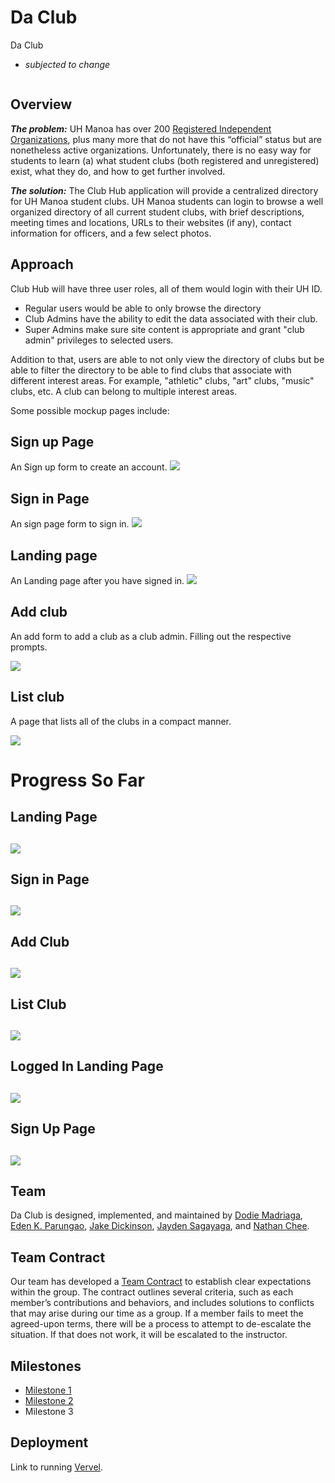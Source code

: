 <h1>Da Club</h1>

Da Club
* <i>subjected to change</i>
<img src="">

<h2>Overview</h2>
<b><i>The problem:</i></b> UH Manoa has over 200 <a href="https://manoa.hawaii.edu/studentlife/involvement/registered-independent-organizations/">Registered Independent Organizations</a>, plus many more that do not have this “official” status but are nonetheless active organizations. Unfortunately, there is no easy way for students to learn (a) what student clubs (both registered and unregistered) exist, what they do, and how to get further involved.

<b><i>The solution:</i></b> The Club Hub application will provide a centralized directory for UH Manoa student clubs. UH Manoa students can login to browse a well organized directory of all current student clubs, with brief descriptions, meeting times and locations, URLs to their websites (if any), contact information for officers, and a few select photos.

<h2>Approach</h2>
Club Hub will have three user roles, all of them would login with their UH ID. 
  <ul>
    <li>Regular users would be able to only browse the directory</li>
    <li>Club Admins have the ability to edit the data associated with their club.</li>
    <li>Super Admins make sure site content is appropriate and grant "club admin" privileges to selected users.</li>
  </ul>
Addition to that, users are able to not only view the directory of clubs but be able to filter the directory to be able to find clubs that associate with different interest areas. For example, "athletic" clubs, "art" clubs, "music" clubs, etc. A club can belong to multiple interest areas.

Some possible mockup pages include:

<h2>Sign up Page</h2>
An Sign up form to create an account.
<img src="doc/sign-up-register-page.png">

<h2>Sign in Page</h2>
An sign page form to sign in.
<img src="doc/sign-in-page.png">

<h2>Landing page</h2>
An Landing page after you have signed in.
<img src="doc/da-club-landing-2.png">

<h2>Add club</h2>
<p>An add form to add a club as a club admin. Filling out the respective prompts.</p>
<img src="doc/add-club.png">

<h2>List club</h2>
<p>A page that lists all of the clubs in a compact manner.</p>
<img src="doc/list-club.png">

<!-- 
Future Features: 
<h2>Friends List</h2>
<p>A page that shows other users who have been added as members</p>
<img src="doc/friends-list.png">
 -->

<h1>Progress So Far</h1>

<h2>Landing Page<h2>
<img src="doc/rLandingPage.png">

<h2>Sign in Page<h2>
<img src="doc/rSignInPage.png">


<h2>Add Club<h2>
<img src="doc/rAddClub.png">


<h2>List Club<h2>
<img src="doc/rListClub.png">


<h2>Logged In Landing Page<h2>
<img src="doc/rSignedInLanding.png">


<h2>Sign Up Page<h2>
<img src="doc/rSignUpPage.png">


<h2>Team</h2>
Da Club is designed, implemented, and maintained by <a href="https://github.com/Dodie-Mad">Dodie Madriaga</a>, <a href="https://github.com/edenkp">Eden K. Parungao</a>, <a href="https://github.com/jaked332">Jake Dickinson</a>, <a href="https://github.com/JaySaga22">Jayden Sagayaga</a>, and <a href="https://github.com/Nate2389">Nathan Chee</a>.
<h2>Team Contract</h2>
Our team has developed a <a href="https://docs.google.com/document/d/1PiApV3qOrppXNGaRf1kudZ24YolmkLwuc0Uw49lqp0w/edit?usp=sharing">Team Contract</a> to establish clear expectations within the group. The contract outlines several criteria, such as each member’s contributions and behaviors, and includes solutions to conflicts that may arise during our time as a group. If a member fails to meet the agreed-upon terms, there will be a process to attempt to de-escalate the situation. If that does not work, it will be escalated to the instructor.
<h2>Milestones</h2>
<ul>
  <li><a href="https://github.com/orgs/ics-314-code-crew/projects/1">Milestone 1</a></li>
  <li><a href="https://github.com/orgs/ics-314-code-crew/projects/5">Milestone 2</a></li>
  <li>Milestone 3</li>
</ul>
<h2>Deployment</h2>
Link to running <a href="https://daclub-ruddy.vercel.app/">Vervel</a>.
